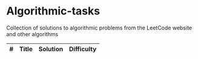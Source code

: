 # Algorithmic-tasks
Collection of solutions to algorithmic problems from the LeetCode website and other algorithms

| #         | Title	                                              | Solution      | Difficulty    |
|-----------|-----------------------------------------------------|---------------|---------------|   

